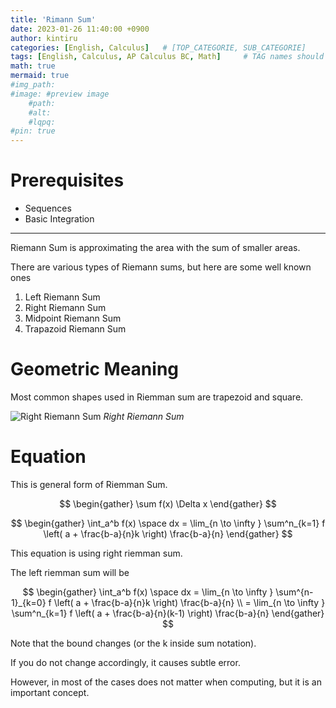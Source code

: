 ```yaml
---
title: 'Rimann Sum'
date: 2023-01-26 11:40:00 +0900
author: kintiru
categories: [English, Calculus]   # [TOP_CATEGORIE, SUB_CATEGORIE]
tags: [English, Calculus, AP Calculus BC, Math]     # TAG names should always be lowercase
math: true
mermaid: true
#img_path: 
#image: #preview image
    #path:
    #alt:
    #lqpq:
#pin: true
---
```

<!--- 
Include script per post to prevent version break and better per post management
-->
<script src="https://cdn.jsdelivr.net/npm/chart.js@4.1.2/dist/chart.umd.js"></script>

# Prerequisites

* Sequences
* Basic Integration

---

Riemann Sum is approximating the area with the sum of smaller areas.

There are various types of Riemann sums, but here are some well known ones
 1. Left Riemann Sum
 2. Right Riemann Sum
 3. Midpoint Riemann Sum
 4. Trapazoid Riemann Sum

# Geometric Meaning

Most common shapes used in Riemman sum are trapezoid and square.


![Right Riemann Sum](https://upload.wikimedia.org/wikipedia/commons/8/82/Riemann-Sum-right-hand.png)
_Right Riemann Sum_

# Equation

This is general form of Riemman Sum.

$$
\begin{gather}
\sum f(x) \Delta x
\end{gather}
$$


$$
\begin{gather}
\int_a^b f(x) \space dx = \lim_{n \to \infty } \sum^n_{k=1} f \left( a + \frac{b-a}{n}k \right) \frac{b-a}{n}
\end{gather}
$$

This equation is using right riemman sum.

The left riemman sum will be

$$
\begin{gather}
\int_a^b f(x) \space dx = \lim_{n \to \infty } \sum^{n-1}_{k=0} f \left( a + \frac{b-a}{n}k \right) \frac{b-a}{n} \\
= \lim_{n \to \infty } \sum^n_{k=1} f \left( a + \frac{b-a}{n}(k-1) \right) \frac{b-a}{n}
\end{gather}
$$

Note that the bound changes (or the k inside sum notation).

If you do not change accordingly, it causes subtle error.

However, in most of the cases does not matter when computing, but it is an important concept.